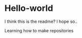 Hello-world
===========

I think this is the readme? I hope so.. 

Learning how to make repositories 
